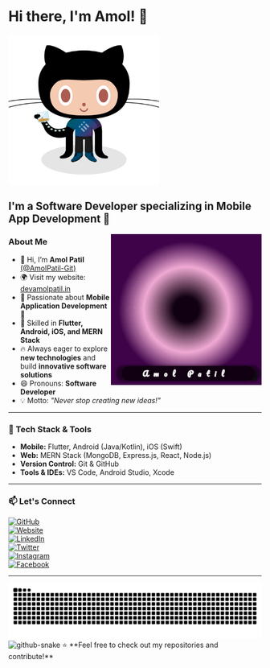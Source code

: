 # Hi there, I'm Amol! 👋  
<img src="./images/2.png" width="300" height="300" alt="Amol's Profile Image" align="center">  

<!---  
# Hi there, I'm Amol! 👋  
<img src="./images/1.gif" width="300" height="300" alt="Animated GIF" align="center">  
--->  

## I'm a Software Developer specializing in Mobile App Development 🚀  
<img src="./images/amol.gif" width="300" height="300" alt="Amol's Coding GIF" align="right">  

### About Me  
- 👋 Hi, I’m **Amol Patil** [(@AmolPatil-Git)](https://github.com/AmolPatil-Git)  
- 🌍 Visit my website: [devamolpatil.in](https://devamolpatil.in/)  
- 👀 Passionate about **Mobile Application Development** 📱  
- 🎯 Skilled in **Flutter, Android, iOS, and MERN Stack**  
- 🔥 Always eager to explore **new technologies** and build **innovative software solutions**  
- 😄 Pronouns: **Software Developer**  
- 💡 Motto: _"Never stop creating new ideas!"_  

---

### 🚀 Tech Stack & Tools  
- **Mobile:** Flutter, Android (Java/Kotlin), iOS (Swift)  
- **Web:** MERN Stack (MongoDB, Express.js, React, Node.js)  
- **Version Control:** Git & GitHub  
- **Tools & IDEs:** VS Code, Android Studio, Xcode  

---

### 📫 Let's Connect  
[![GitHub](https://img.shields.io/badge/GitHub-@AmolPatil--Git-181717?style=flat&logo=github)](https://github.com/AmolPatil-Git)  
[![Website](https://img.shields.io/badge/Website-Visit%20Now-orange?style=flat&logo=google-chrome)](https://devamolpatil.in/)  
[![LinkedIn](https://img.shields.io/badge/LinkedIn-Amol%20Patil-blue?style=flat&logo=linkedin)](https://www.linkedin.com/in/amol-patil-372641165/)  
[![Twitter](https://img.shields.io/badge/Twitter-@amol1781994-1DA1F2?style=flat&logo=twitter)](https://x.com/amol1781994)  
[![Instagram](https://img.shields.io/badge/Instagram-@amol1781994-E4405F?style=flat&logo=instagram)](https://www.instagram.com/amol1781994/)  
[![Facebook](https://img.shields.io/badge/Facebook-Amol%20Patil-1877F2?style=flat&logo=facebook)](https://www.facebook.com/profile.php?id=100008380546793)  

---  

<picture>
  <source media="(prefers-color-scheme: dark)" srcset="https://github.com/AmolPatil-Git/AmolPatil-Git/blob/output/github-snake-dark.svg" />
  <source media="(prefers-color-scheme: light)" srcset="https://github.com/AmolPatil-Git/AmolPatil-Git/blob/output/github-snake.svg" />
  <img alt="github-snake" src="https://github.com/AmolPatil-Git/AmolPatil-Git/blob/output/github-snake.svg" />
</picture> 
<picture>
  <source media="(prefers-color-scheme: dark)" srcset="https://raw.githubusercontent.com/AmolPatil-Git/<repo-name>/output/github-snake-dark.svg" />
  <source media="(prefers-color-scheme: light)" srcset="https://raw.githubusercontent.com/AmolPatil-Git/<repo-name>/output/github-snake.svg" />
  <img alt="github-snake" src="https://raw.githubusercontent.com/AmolPatil-Git/<repo-name>/output/github-snake.svg" />
</picture>
⭐ **Feel free to check out my repositories and contribute!**  



<!---  
# Hi there, I'm Amol! 👋  
<img src="./images/2.png" width="300" height="300" alt="Amol's Profile Image" align="center">  



## I'm a Software Developer specializing in Mobile App Development 🚀  
<img src="./images/amol.gif" width="300" height="300" alt="Amol's Coding GIF" align="right">  

### About Me  
- 👋 Hi, I’m **Amol Patil** (@AmolPatil-Git)  
- 👀 Passionate about **Mobile Application Development** 📱  
- 🎯 Skilled in **Flutter, Android, iOS, and MERN Stack**  
- 🔥 Always eager to explore **new technologies** and build **innovative software solutions**  
- 😄 Pronouns: **Software Developer**  
- 💡 Motto: _"Never stop creating new ideas!"_  

---

### 🚀 Tech Stack & Tools  
- **Mobile:** Flutter, Android (Java/Kotlin), iOS (Swift)  
- **Web:** MERN Stack (MongoDB, Express.js, React, Node.js)  
- **Version Control:** Git & GitHub  
- **Tools & IDEs:** VS Code, Android Studio, Xcode  

---

### 📫 Let's Connect  
[![GitHub](https://img.shields.io/badge/GitHub-@AmolPatil--Git-181717?style=flat&logo=github)](https://github.com/AmolPatil-Git)  
[![LinkedIn](https://img.shields.io/badge/LinkedIn-Amol%20Patil-blue?style=flat&logo=linkedin)](YOUR_LINKEDIN_URL)  
[![Twitter](https://img.shields.io/badge/Twitter-@YourHandle-1DA1F2?style=flat&logo=twitter)](YOUR_TWITTER_URL)  

---  

⭐ **Feel free to check out my repositories and contribute!**  

--->  

<!---  
### Hi there, I'm Amol! 👋
<img src="./images/2.png" width = "300" height = "300" align = "center"> 



### I'm a software developer and i development mobile applications.   <img src="./images/amol.gif" width = "300" height = "300" align = "right">


- 👋 Hi, I’m @AmolPatil-Git
- 👀 I’m interested in mobile Application Languages 📱
- 😄 Pronouns: Software Developer
- 💪🏼 Future Goals: Exploring new technologies and developing software solutions. - Never stop creating new ideas.

--->

